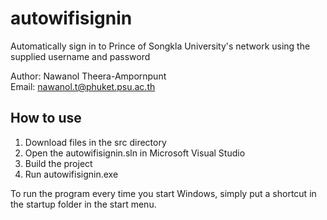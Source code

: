 # autowifisignin

Automatically sign in to Prince of Songkla University's network using the supplied username and password

Author: Nawanol Theera-Ampornpunt  
Email: nawanol.t@phuket.psu.ac.th

How to use
---

1. Download files in the src directory
2. Open the autowifisignin.sln in Microsoft Visual Studio
3. Build the project
4. Run autowifisignin.exe

To run the program every time you start Windows, simply put a shortcut in the startup folder in the start menu.
